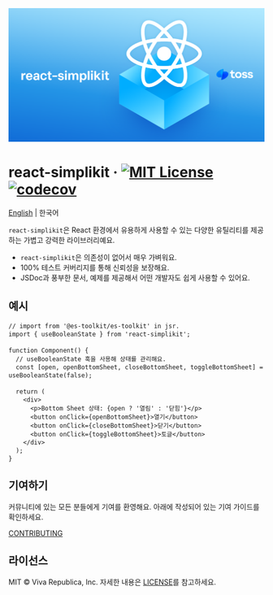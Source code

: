 ![react-simplikit](src/public/images/og.png)

# react-simplikit &middot; [![MIT License](https://img.shields.io/badge/license-MIT-blue.svg)](https://github.com/toss/slash/blob/main/LICENSE) [![codecov](https://codecov.io/gh/toss/react-simplikit/graph/badge.svg?token=RHVOZ3J3TU)](https://codecov.io/gh/toss/react-simplikit)

[English](./README.md) | 한국어

`react-simplikit`은 React 환경에서 유용하게 사용할 수 있는 다양한 유틸리티를 제공하는 가볍고 강력한 라이브러리예요.

- `react-simplikit`은 의존성이 없어서 매우 가벼워요.
- 100% 테스트 커버리지를 통해 신뢰성을 보장해요.
- JSDoc과 풍부한 문서, 예제를 제공해서 어떤 개발자도 쉽게 사용할 수 있어요.

## 예시

```tsx
// import from '@es-toolkit/es-toolkit' in jsr.
import { useBooleanState } from 'react-simplikit';

function Component() {
  // useBooleanState 훅을 사용해 상태를 관리해요.
  const [open, openBottomSheet, closeBottomSheet, toggleBottomSheet] = useBooleanState(false);

  return (
    <div>
      <p>Bottom Sheet 상태: {open ? '열림' : '닫힘'}</p>
      <button onClick={openBottomSheet}>열기</button>
      <button onClick={closeBottomSheet}>닫기</button>
      <button onClick={toggleBottomSheet}>토글</button>
    </div>
  );
}
```

## 기여하기

커뮤니티에 있는 모든 분들에게 기여를 환영해요. 아래에 작성되어 있는 기여 가이드를 확인하세요.

[CONTRIBUTING](./src/docs/ko/contributing.md)

## 라이선스

MIT © Viva Republica, Inc. 자세한 내용은 [LICENSE](./LICENSE)를 참고하세요.
